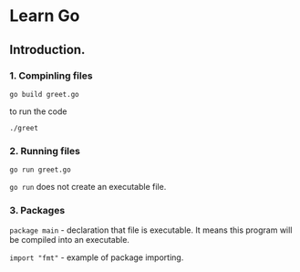 # Learn Go

## Introduction.
### 1. Compinling files
```
go build greet.go
```
to run the code
```
./greet
```

### 2. Running files
```
go run greet.go
```
`go run` does not create an executable file. 


### 3. Packages
`package main` - declaration that file is executable. It means this program will be compiled into an executable.

`import "fmt"` - example of package importing.

